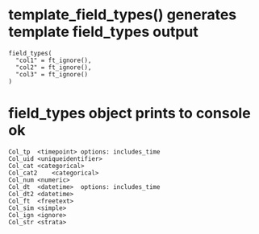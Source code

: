 # template_field_types() generates template field_types output

    field_types(
      "col1" = ft_ignore(),
      "col2" = ft_ignore(),
      "col3" = ft_ignore()
    )

# field_types object prints to console ok

    Col_tp	<timepoint>	options: includes_time
    Col_uid	<uniqueidentifier>
    Col_cat	<categorical>
    Col_cat2	<categorical>
    Col_num	<numeric>
    Col_dt	<datetime>	options: includes_time
    Col_dt2	<datetime>
    Col_ft	<freetext>
    Col_sim	<simple>
    Col_ign	<ignore>
    Col_str	<strata>

